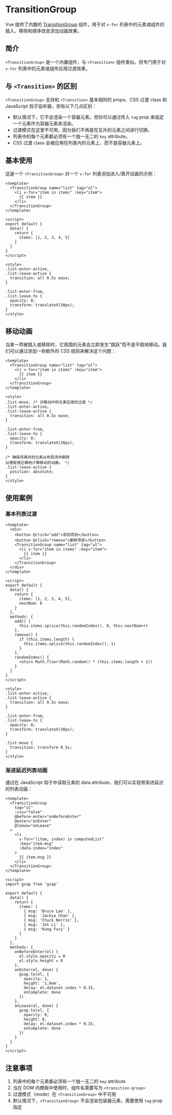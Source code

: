# TransitionGroup

Vue 提供了内置的 [TransitionGroup](https://cn.vuejs.org/guide/built-ins/transition-group.html) 组件，用于对 `v-for` 列表中的元素或组件的插入、移除和顺序改变添加动画效果。

## 简介

`<TransitionGroup>` 是一个内置组件，与 `<Transition>` 组件类似，但专门用于对 `v-for` 列表中的元素或组件应用过渡效果。

## 与 `<Transition>` 的区别

`<TransitionGroup>` 支持和 `<Transition>` 基本相同的 props、CSS 过渡 class 和 JavaScript 钩子监听器，但有以下几点区别：

- 默认情况下，它不会渲染一个容器元素。但你可以通过传入 `tag` prop 来指定一个元素作为容器元素来渲染。
- 过渡模式在这里不可用，因为我们不再是在互斥的元素之间进行切换。
- 列表中的每个元素都必须有一个独一无二的 `key` attribute。
- CSS 过渡 class 会被应用在列表内的元素上，而不是容器元素上。

## 基本使用

这是一个 `<TransitionGroup>` 对一个 `v-for` 列表添加进入/离开动画的示例：

```vue
<template>
  <TransitionGroup name="list" tag="ul">
    <li v-for="item in items" :key="item">
      {{ item }}
    </li>
  </TransitionGroup>
</template>

<script>
export default {
  data() {
    return {
      items: [1, 2, 3, 4, 5]
    }
  }
}
</script>

<style>
.list-enter-active,
.list-leave-active {
  transition: all 0.5s ease;
}

.list-enter-from,
.list-leave-to {
  opacity: 0;
  transform: translateX(30px);
}
</style>
```

## 移动动画

当某一项被插入或移除时，它周围的元素会立即发生"跳跃"而不是平稳地移动。我们可以通过添加一些额外的 CSS 规则来解决这个问题：

```vue
<template>
  <TransitionGroup name="list" tag="ul">
    <li v-for="item in items" :key="item">
      {{ item }}
    </li>
  </TransitionGroup>
</template>

<style>
.list-move, /* 对移动中的元素应用的过渡 */
.list-enter-active,
.list-leave-active {
  transition: all 0.5s ease;
}

.list-enter-from,
.list-leave-to {
  opacity: 0;
  transform: translateX(30px);
}

/* 确保将离开的元素从布局流中删除
以便能够正确地计算移动的动画。 */
.list-leave-active {
  position: absolute;
}
</style>
```

## 使用案例

### 基本列表过渡

```vue
<template>
  <div>
    <button @click="add">添加项目</button>
    <button @click="remove">删除项目</button>
    <TransitionGroup name="list" tag="ul">
      <li v-for="item in items" :key="item">
        {{ item }}
      </li>
    </TransitionGroup>
  </div>
</template>

<script>
export default {
  data() {
    return {
      items: [1, 2, 3, 4, 5],
      nextNum: 6
    }
  },
  methods: {
    add() {
      this.items.splice(this.randomIndex(), 0, this.nextNum++)
    },
    remove() {
      if (this.items.length) {
        this.items.splice(this.randomIndex(), 1)
      }
    },
    randomIndex() {
      return Math.floor(Math.random() * (this.items.length + 1))
    }
  }
}
</script>

<style>
.list-enter-active,
.list-leave-active {
  transition: all 0.5s ease;
}

.list-enter-from,
.list-leave-to {
  opacity: 0;
  transform: translateX(30px);
}

.list-move {
  transition: transform 0.5s;
}
</style>
```

### 渐进延迟列表动画

通过在 JavaScript 钩子中读取元素的 data attribute，我们可以实现带渐进延迟的列表动画：

```vue
<template>
  <TransitionGroup
    tag="ul"
    :css="false"
    @before-enter="onBeforeEnter"
    @enter="onEnter"
    @leave="onLeave"
  >
    <li
      v-for="(item, index) in computedList"
      :key="item.msg"
      :data-index="index"
    >
      {{ item.msg }}
    </li>
  </TransitionGroup>
</template>

<script>
import gsap from 'gsap'

export default {
  data() {
    return {
      items: [
        { msg: 'Bruce Lee' },
        { msg: 'Jackie Chan' },
        { msg: 'Chuck Norris' },
        { msg: 'Jet Li' },
        { msg: 'Kung Fury' }
      ]
    }
  },
  methods: {
    onBeforeEnter(el) {
      el.style.opacity = 0
      el.style.height = 0
    },
    onEnter(el, done) {
      gsap.to(el, {
        opacity: 1,
        height: '1.6em',
        delay: el.dataset.index * 0.15,
        onComplete: done
      })
    },
    onLeave(el, done) {
      gsap.to(el, {
        opacity: 0,
        height: 0,
        delay: el.dataset.index * 0.15,
        onComplete: done
      })
    }
  }
}
</script>
```

## 注意事项

1. 列表中的每个元素都必须有一个独一无二的 `key` attribute
2. 当在 DOM 内模板中使用时，组件名需要写为 `<transition-group>`
3. 过渡模式（mode）在 `<TransitionGroup>` 中不可用
4. 默认情况下，`<TransitionGroup>` 不会渲染包装器元素，需要使用 `tag` prop 指定
